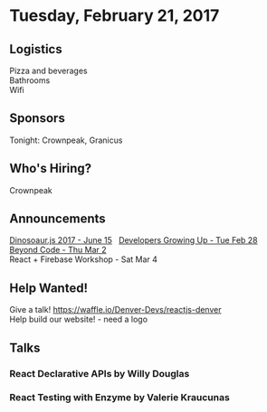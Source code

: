 # Tuesday, February 21, 2017

## Logistics

Pizza and beverages  
Bathrooms  
Wifi

## Sponsors

Tonight: Crownpeak, Granicus

## Who's Hiring?

Crownpeak

## Announcements

[Dinosoaur.js 2017 - June 15](https://dinosaurjs.org/)  
[Developers Growing Up - Tue Feb 28](https://www.eventbrite.com/e/developers-growing-up-making-the-transition-from-jr-to-mid-level-beyond-tickets-31620465664)  
[Beyond Code - Thu Mar 2](https://beyondcodedenver.eventbrite.com/)  
React + Firebase Workshop - Sat Mar 4

## Help Wanted!

Give a talk! https://waffle.io/Denver-Devs/reactjs-denver  
Help build our website! - need a logo

## Talks

### React Declarative APIs by Willy Douglas

### React Testing with Enzyme by Valerie Kraucunas
